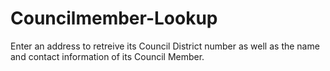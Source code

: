 # Councilmember-Lookup
Enter an address to retreive its Council District number as well as the name and contact information of its Council Member.
